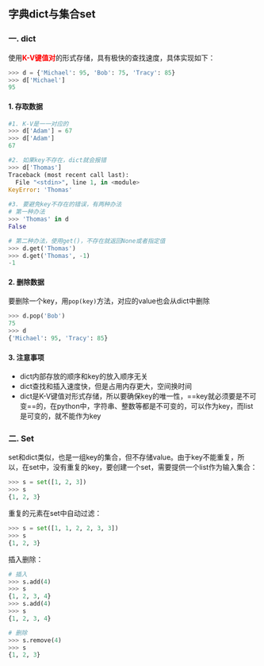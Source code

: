 ## 字典dict与集合set

### 一.  dict

使用<font color=red>**K-V键值对**</font>的形式存储，具有极快的查找速度，具体实现如下：

```python
>>> d = {'Michael': 95, 'Bob': 75, 'Tracy': 85}
>>> d['Michael']
95
```

#### 1.  存取数据

```python
#1. K-V是一一对应的
>>> d['Adam'] = 67
>>> d['Adam']
67

#2. 如果key不存在，dict就会报错
>>> d['Thomas']
Traceback (most recent call last):
  File "<stdin>", line 1, in <module>
KeyError: 'Thomas'
    
#3. 要避免key不存在的错误，有两种办法
# 第一种办法
>>> 'Thomas' in d
False

# 第二种办法，使用get()，不存在就返回None或者指定值
>>> d.get('Thomas')
>>> d.get('Thomas', -1)
-1
```

#### 2.  删除数据

要删除一个key，用`pop(key)`方法，对应的value也会从dict中删除

```python
>>> d.pop('Bob')
75
>>> d
{'Michael': 95, 'Tracy': 85}
```

#### 3.  注意事项

- dict内部存放的顺序和key的放入顺序无关
- dict查找和插入速度快，但是占用内存更大，空间换时间
- dict是K-V键值对形式存储，所以要确保key的唯一性，==key就必须要是不可变==的，在python中，字符串、整数等都是不可变的，可以作为key，而list是可变的，就不能作为key



### 二.  Set

set和dict类似，也是一组key的集合，但不存储value。由于key不能重复，所以，在set中，没有重复的key，要创建一个set，需要提供一个list作为输入集合：

```python
>>> s = set([1, 2, 3])
>>> s
{1, 2, 3}
```

 重复的元素在set中自动过滤：

```python
>>> s = set([1, 1, 2, 2, 3, 3])
>>> s
{1, 2, 3}
```

插入删除：

```python
# 插入
>>> s.add(4)
>>> s
{1, 2, 3, 4}
>>> s.add(4)
>>> s
{1, 2, 3, 4}

# 删除
>>> s.remove(4)
>>> s
{1, 2, 3}
```

